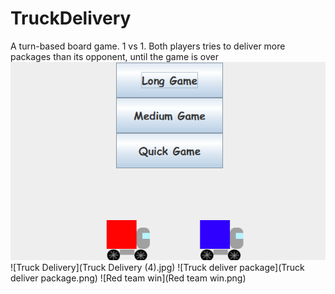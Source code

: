 # TruckDelivery
A turn-based board game. 1 vs 1. Both players tries to deliver more packages than its opponent, until the game is over
![MainMeny](MainMenu.png)
![Truck Delivery](Truck Delivery (4).jpg)
![Truck deliver package](Truck deliver package.png)
![Red team win](Red team win.png)
